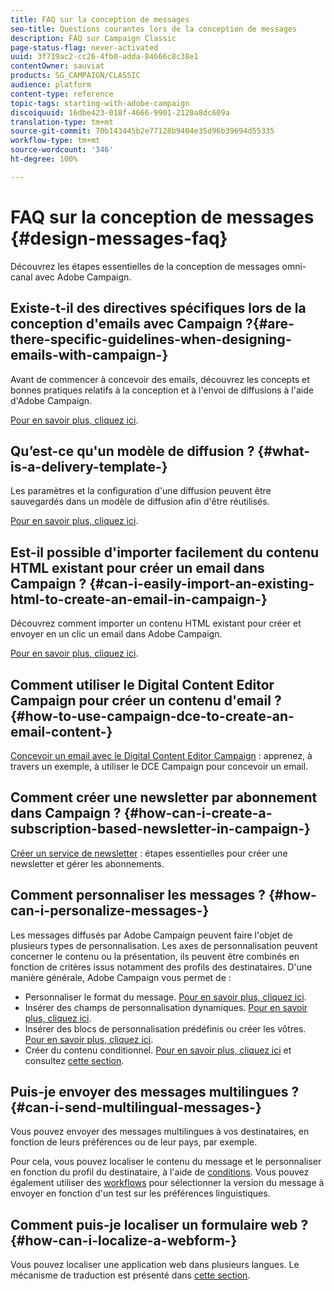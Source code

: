 ```yaml
---
title: FAQ sur la conception de messages
seo-title: Questions courantes lors de la conception de messages
description: FAQ sur Campaign Classic
page-status-flag: never-activated
uuid: 3f719ac2-cc26-4fb0-adda-84666c8c38e1
contentOwner: sauviat
products: SG_CAMPAIGN/CLASSIC
audience: platform
content-type: reference
topic-tags: starting-with-adobe-campaign
discoiquuid: 16dbe423-018f-4666-9901-2120a8dc609a
translation-type: tm+mt
source-git-commit: 70b143445b2e77128b9404e35d96b39694d55335
workflow-type: tm+mt
source-wordcount: '346'
ht-degree: 100%

---
```



# FAQ sur la conception de messages {#design-messages-faq}

Découvrez les étapes essentielles de la conception de messages omni-canal avec Adobe Campaign.

## Existe-t-il des directives spécifiques lors de la conception d&#39;emails avec Campaign ?{#are-there-specific-guidelines-when-designing-emails-with-campaign-}

Avant de commencer à concevoir des emails, découvrez les concepts et bonnes pratiques relatifs à la conception et à l&#39;envoi de diffusions à l&#39;aide d&#39;Adobe Campaign.

[Pour en savoir plus, cliquez ici](../../delivery/using/delivery-best-practices.md).

## Qu’est-ce qu&#39;un modèle de diffusion ? {#what-is-a-delivery-template-}

Les paramètres et la configuration d&#39;une diffusion peuvent être sauvegardés dans un modèle de diffusion afin d&#39;être réutilisés.

[Pour en savoir plus, cliquez ici](../../delivery/using/about-templates.md).

## Est-il possible d&#39;importer facilement du contenu HTML existant pour créer un email dans Campaign ? {#can-i-easily-import-an-existing-html-to-create-an-email-in-campaign-}

Découvrez comment importer un contenu HTML existant pour créer et envoyer en un clic un email dans Adobe Campaign.

[Pour en savoir plus, cliquez ici](../../delivery/using/defining-the-email-content.md#message-content).

## Comment utiliser le Digital Content Editor Campaign pour créer un contenu d&#39;email ? {#how-to-use-campaign-dce-to-create-an-email-content-}

[Concevoir un email avec le Digital Content Editor Campaign](../../web/using/use-case--creating-an-email-delivery.md) : apprenez, à travers un exemple, à utiliser le DCE Campaign pour concevoir un email.

## Comment créer une newsletter par abonnement dans Campaign ? {#how-can-i-create-a-subscription-based-newsletter-in-campaign-}

[Créer un service de newsletter](../../delivery/using/managing-subscriptions.md) : étapes essentielles pour créer une newsletter et gérer les abonnements.

## Comment personnaliser les messages ? {#how-can-i-personalize-messages-}

Les messages diffusés par Adobe Campaign peuvent faire l&#39;objet de plusieurs types de personnalisation. Les axes de personnalisation peuvent concerner le contenu ou la présentation, ils peuvent être combinés en fonction de critères issus notamment des profils des destinataires. D&#39;une manière générale, Adobe Campaign vous permet de :

* Personnaliser le format du message. [Pour en savoir plus, cliquez ici](../../delivery/using/defining-the-email-content.md#message-content).
* Insérer des champs de personnalisation dynamiques. [Pour en savoir plus, cliquez ici](../../delivery/using/personalization-fields.md).
* Insérer des blocs de personnalisation prédéfinis ou créer les vôtres. [Pour en savoir plus, cliquez ici](../../delivery/using/personalization-blocks.md).
* Créer du contenu conditionnel. [Pour en savoir plus, cliquez ici](../../delivery/using/conditional-content.md) et consultez [cette section](../../delivery/using/conditional-content.md).

## Puis-je envoyer des messages multilingues ? {#can-i-send-multilingual-messages-}

Vous pouvez envoyer des messages multilingues à vos destinataires, en fonction de leurs préférences ou de leur pays, par exemple.

Pour cela, vous pouvez localiser le contenu du message et le personnaliser en fonction du profil du destinataire, à l&#39;aide de [conditions](../../delivery/using/conditional-content.md). Vous pouvez également utiliser des [workflows](../../workflow/using/split.md) pour sélectionner la version du message à envoyer en fonction d&#39;un test sur les préférences linguistiques.

## Comment puis-je localiser un formulaire web ? {#how-can-i-localize-a-webform-}

Vous pouvez localiser une application web dans plusieurs langues. Le mécanisme de traduction est présenté dans [cette section](../../web/using/translating-a-web-form.md).

